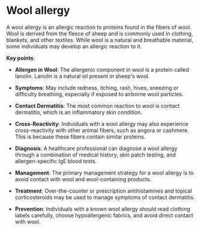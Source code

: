 # Wool allergy

A wool allergy is an allergic reaction to proteins found in the fibers of wool. Wool is derived from the fleece of sheep and is commonly used in clothing, blankets, and other textiles. While wool is a natural and breathable material, some individuals may develop an allergic reaction to it.

**Key points**:

* **Allergen in Wool**: The allergenic component in wool is a protein called lanolin. Lanolin is a natural oil present in sheep's wool.

* **Symptoms**: May include redness, itching, rash, hives, sneezing or difficulty breathing, especially if exposed to airborne wool particles.

* **Contact Dermatitis**: The most common reaction to wool is contact dermatitis, which is an inflammatory skin condition. 
  
* **Cross-Reactivity**: Individuals with a wool allergy may also experience cross-reactivity with other animal fibers, such as angora or cashmere. This is because these fibers contain similar proteins.

* **Diagnosis**: A healthcare professional can diagnose a wool allergy through a combination of medical history, skin patch testing, and allergen-specific IgE blood tests.

* **Management**: The primary management strategy for a wool allergy is to avoid contact with wool and wool-containing products. 

* **Treatment**: Over-the-counter or prescription antihistamines and topical corticosteroids may be used to manage symptoms of contact dermatitis.

* **Prevention**: Individuals with a known wool allergy should read clothing labels carefully, choose hypoallergenic fabrics, and avoid direct contact with wool.
